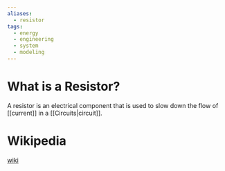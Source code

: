 ```yaml
---
aliases:
  - resistor
tags:
  - energy
  - engineering
  - system
  - modeling
---
```

# What is a Resistor?
A resistor is an electrical component that is used to slow down the flow of [[current]] in a [[Circuits|circuit]]. 

# Wikipedia
[wiki](https://en.wikipedia.org/wiki/Resistor)
